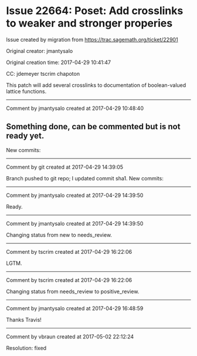 # Issue 22664: Poset: Add crosslinks to weaker and stronger properies

Issue created by migration from https://trac.sagemath.org/ticket/22901

Original creator: jmantysalo

Original creation time: 2017-04-29 10:41:47

CC:  jdemeyer tscrim chapoton

This patch will add several crosslinks to documentation of boolean-valued lattice functions.


---

Comment by jmantysalo created at 2017-04-29 10:48:40

Something done, can be commented but is not ready yet.
----
New commits:


---

Comment by git created at 2017-04-29 14:39:05

Branch pushed to git repo; I updated commit sha1. New commits:


---

Comment by jmantysalo created at 2017-04-29 14:39:50

Ready.


---

Comment by jmantysalo created at 2017-04-29 14:39:50

Changing status from new to needs_review.


---

Comment by tscrim created at 2017-04-29 16:22:06

LGTM.


---

Comment by tscrim created at 2017-04-29 16:22:06

Changing status from needs_review to positive_review.


---

Comment by jmantysalo created at 2017-04-29 16:48:59

Thanks Travis!


---

Comment by vbraun created at 2017-05-02 22:12:24

Resolution: fixed
